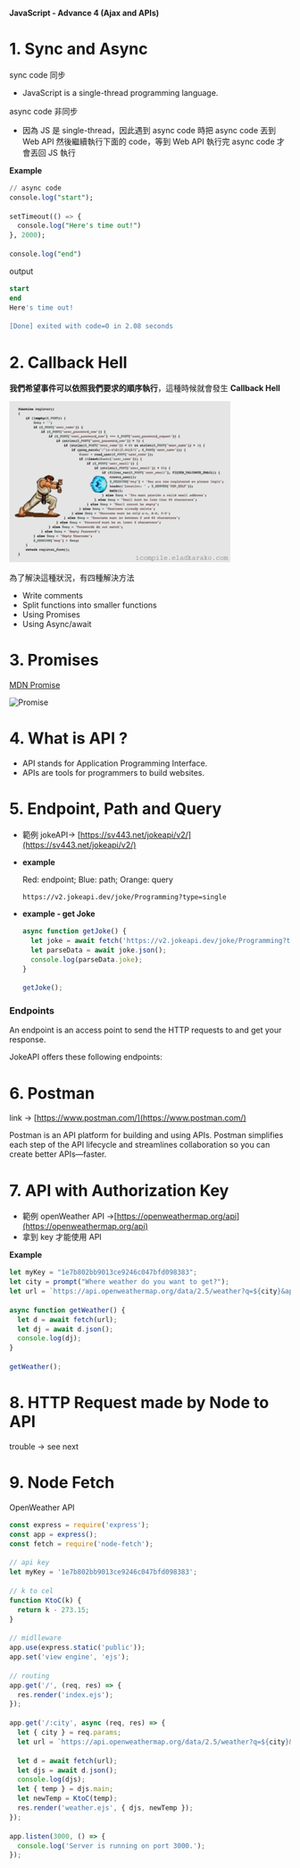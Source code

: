 **JavaScript - Advance 4 (Ajax and APIs)**

# 1. Sync and Async

sync code 同步

- JavaScript is a single-thread programming language.

async code 非同步

- 因為 JS 是 single-thread，因此遇到 async code 時把 async code 丟到 Web API 然後繼續執行下面的 code，等到 Web API 執行完 async code 才會丟回 JS 執行

**Example**

```sql
// async code
console.log("start");

setTimeout(() => {
  console.log("Here's time out!")
}, 2000);

console.log("end")
```

output

```sql
start
end
Here's time out!

[Done] exited with code=0 in 2.08 seconds
```

# 2. Callback Hell

**我們希望事件可以依照我們要求的順序執行**，這種時候就會發生 **Callback Hell**

![callbackhell.gif](https://github.com/xxrjun/2022-Web-Develop/blob/main/notes/javascript/JavaScript/JavaScript%20-%20Advance%204%20(Ajax%20and%20APIs)/callbackhell.gif)

為了解決這種狀況，有四種解決方法

- Write comments
- Split functions into smaller functions
- Using Promises
- Using Async/await

# 3. Promises

[MDN Promise](https://developer.mozilla.org/en-US/docs/Web/JavaScript/Reference/Global_Objects/Promise)

![Promise](https://developer.mozilla.org/en-US/docs/Web/JavaScript/Reference/Global_Objects/Promise/promises.png)


# 4. What is API ?

- API stands for Application Programming Interface.
- APIs are tools for programmers to build websites.

# 5. Endpoint, Path and Query

- 範例 jokeAPI→ [https://sv443.net/jokeapi/v2/](https://sv443.net/jokeapi/v2/)
- **example**
    
    Red: endpoint; Blue: path; Orange: query
    
    ```
    https://v2.jokeapi.dev/joke/Programming?type=single
    ```
    
- **example - get Joke**
    
    ```jsx
    async function getJoke() {
      let joke = await fetch('https://v2.jokeapi.dev/joke/Programming?type=single');
      let parseData = await joke.json();
      console.log(parseData.joke);
    }
    
    getJoke();
    ```
    

### Endpoints

An endpoint is an access point to send the HTTP requests to and get your response.

JokeAPI offers these following endpoints:

# 6. Postman

link →  [https://www.postman.com/](https://www.postman.com/)

Postman is an API platform for building and using APIs. Postman simplifies each step of the API lifecycle and streamlines collaboration so you can create better APIs—faster.

# 7. API with Authorization Key

- 範例 openWeather API →[https://openweathermap.org/api](https://openweathermap.org/api)
- 拿到 key 才能使用 API

**Example**

```jsx
let myKey = "1e7b802bb9013ce9246c047bfd098383";
let city = prompt("Where weather do you want to get?");
let url = `https://api.openweathermap.org/data/2.5/weather?q=${city}&appid=${myKey}`;

async function getWeather() {
  let d = await fetch(url);
  let dj = await d.json();
  console.log(dj);
}

getWeather();
```

# 8. HTTP Request made by Node to API

trouble → see next

# 9. Node Fetch

OpenWeather API

```jsx
const express = require('express');
const app = express();
const fetch = require('node-fetch');

// api key
let myKey = '1e7b802bb9013ce9246c047bfd098383';

// k to cel
function KtoC(k) {
  return k - 273.15;
}

// midlleware
app.use(express.static('public'));
app.set('view engine', 'ejs');

// routing
app.get('/', (req, res) => {
  res.render('index.ejs');
});

app.get('/:city', async (req, res) => {
  let { city } = req.params;
  let url = `https://api.openweathermap.org/data/2.5/weather?q=${city}&appid=${myKey}`;

  let d = await fetch(url);
  let djs = await d.json();
  console.log(djs);
  let { temp } = djs.main;
  let newTemp = KtoC(temp);
  res.render('weather.ejs', { djs, newTemp });
});

app.listen(3000, () => {
  console.log('Server is running on port 3000.');
});
```
